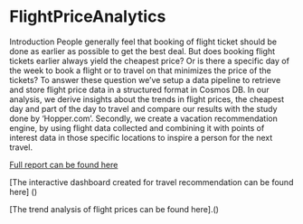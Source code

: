# FlightPriceAnalytics
Introduction
People generally feel that booking of flight ticket should be done as earlier as possible to get the best deal. 
But does booking flight tickets earlier always yield the cheapest price? Or is there a specific day of the week to book 
a flight or to travel on that minimizes the price of the tickets? To answer these question we’ve setup a data pipeline to 
retrieve and store flight price data in a structured format in Cosmos DB. 
In our analysis, we derive insights about the trends in flight prices, the cheapest day and part of the day to travel and 
compare our results with the study done by ‘Hopper.com’. Secondly, we create a vacation recommendation engine, by using flight
data collected and combining it with points of interest data in those specific locations to inspire a person for the next travel.

[Full report can be found here]()

[The interactive dashboard created for travel recommendation can be found here] ()

[The trend analysis of flight prices can be found here].()

